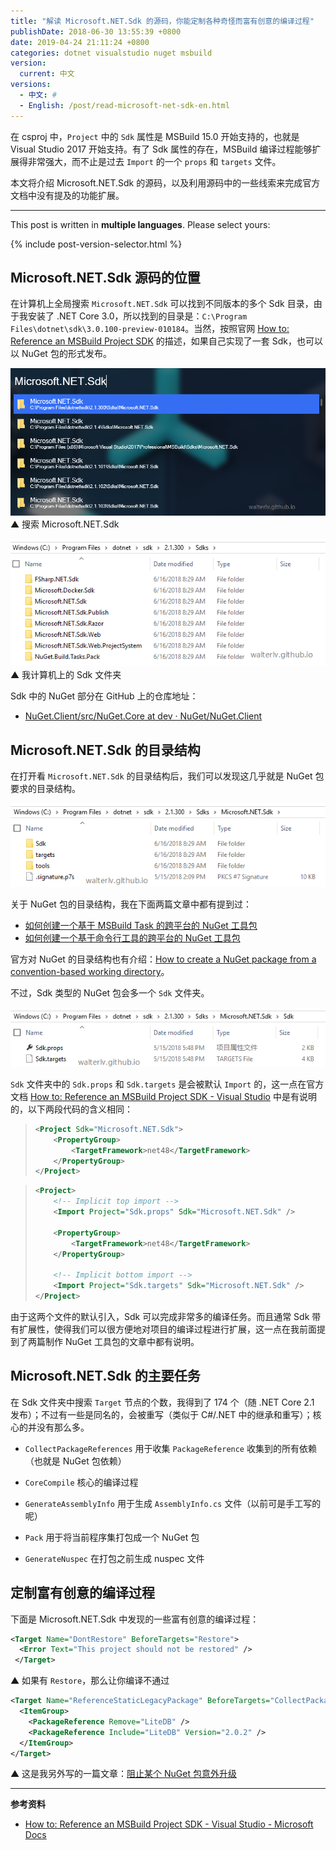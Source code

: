 ```yaml
---
title: "解读 Microsoft.NET.Sdk 的源码，你能定制各种奇怪而富有创意的编译过程"
publishDate: 2018-06-30 13:55:39 +0800
date: 2019-04-24 21:11:24 +0800
categories: dotnet visualstudio nuget msbuild
version:
  current: 中文
versions:
  - 中文: #
  - English: /post/read-microsoft-net-sdk-en.html
---
```


在 csproj 中，`Project` 中的 `Sdk` 属性是 MSBuild 15.0 开始支持的，也就是 Visual Studio 2017 开始支持。有了 Sdk 属性的存在，MSBuild 编译过程能够扩展得非常强大，而不止是过去 `Import` 的一个 `props` 和 `targets` 文件。

本文将介绍 Microsoft.NET.Sdk 的源码，以及利用源码中的一些线索来完成官方文档中没有提及的功能扩展。

---

This post is written in **multiple languages**. Please select yours:

{% include post-version-selector.html %}

<div id="toc"></div>

## Microsoft.NET.Sdk 源码的位置

在计算机上全局搜索 `Microsoft.NET.Sdk` 可以找到不同版本的多个 Sdk 目录，由于我安装了 .NET Core 3.0，所以找到的目录是：`C:\Program Files\dotnet\sdk\3.0.100-preview-010184`。当然，按照官网 [How to: Reference an MSBuild Project SDK](https://docs.microsoft.com/en-us/visualstudio/msbuild/how-to-use-project-sdk?wt.mc_id=MVP) 的描述，如果自己实现了一套 Sdk，也可以以 NuGet 包的形式发布。

![Search Microsoft.NET.Sdk](/static/posts/2018-06-30-21-06-06.png)  
▲ 搜索 Microsoft.NET.Sdk

![The Sdk folder](/static/posts/2018-06-30-21-08-25.png)  
▲ 我计算机上的 Sdk 文件夹

Sdk 中的 NuGet 部分在 GitHub 上的仓库地址：

- [NuGet.Client/src/NuGet.Core at dev · NuGet/NuGet.Client](https://github.com/NuGet/NuGet.Client/tree/dev/src/NuGet.Core)

## Microsoft.NET.Sdk 的目录结构

在打开看 `Microsoft.NET.Sdk` 的目录结构后，我们可以发现这几乎就是 NuGet 包要求的目录结构。

![The folder structure of Microsoft.NET.Sdk](/static/posts/2018-06-30-21-09-29.png)

关于 NuGet 包的目录结构，我在下面两篇文章中都有提到过：

- [如何创建一个基于 MSBuild Task 的跨平台的 NuGet 工具包](/post/create-a-cross-platform-msbuild-task-based-nuget-tool.html)
- [如何创建一个基于命令行工具的跨平台的 NuGet 工具包](/post/create-a-cross-platform-command-based-nuget-tool.html)

官方对 NuGet 的目录结构也有介绍：[How to create a NuGet package from a convention-based working directory](https://docs.microsoft.com/en-us/nuget/create-packages/creating-a-package#from-a-convention-based-working-directory?wt.mc_id=MVP)。

不过，Sdk 类型的 NuGet 包会多一个 `Sdk` 文件夹。

![The extra Sdk folder](/static/posts/2018-06-30-21-10-19.png)

`Sdk` 文件夹中的 `Sdk.props` 和 `Sdk.targets` 是会被默认 `Import` 的，这一点在官方文档 [How to: Reference an MSBuild Project SDK - Visual Studio](https://docs.microsoft.com/en-us/visualstudio/msbuild/how-to-use-project-sdk?wt.mc_id=MVP) 中是有说明的，以下两段代码的含义相同：

> ```xml
> <Project Sdk="Microsoft.NET.Sdk">
>     <PropertyGroup>
>         <TargetFramework>net48</TargetFramework>
>     </PropertyGroup>
> </Project>
> ```

> ```xml
> <Project>
>     <!-- Implicit top import -->
>     <Import Project="Sdk.props" Sdk="Microsoft.NET.Sdk" />
> 
>     <PropertyGroup>
>         <TargetFramework>net48</TargetFramework>
>     </PropertyGroup>
> 
>     <!-- Implicit bottom import -->
>     <Import Project="Sdk.targets" Sdk="Microsoft.NET.Sdk" />
> </Project>
> ```

由于这两个文件的默认引入，Sdk 可以完成非常多的编译任务。而且通常 Sdk 带有扩展性，使得我们可以很方便地对项目的编译过程进行扩展，这一点在我前面提到了两篇制作 NuGet 工具包的文章中都有说明。

## Microsoft.NET.Sdk 的主要任务

在 Sdk 文件夹中搜索 `Target` 节点的个数，我得到了 174 个（随 .NET Core 2.1 发布）；不过有一些是同名的，会被重写（类似于 C#/.NET 中的继承和重写）；核心的并没有那么多。

- `CollectPackageReferences` 用于收集 `PackageReference` 收集到的所有依赖（也就是 NuGet 包依赖）
- `CoreCompile` 核心的编译过程

- `GenerateAssemblyInfo` 用于生成 `AssemblyInfo.cs` 文件（以前可是手工写的呢）
- `Pack` 用于将当前程序集打包成一个 NuGet 包
- `GenerateNuspec` 在打包之前生成 nuspec 文件

## 定制富有创意的编译过程

下面是 Microsoft.NET.Sdk 中发现的一些富有创意的编译过程：

```xml
<Target Name="DontRestore" BeforeTargets="Restore">
  <Error Text="This project should not be restored" />
 </Target>
```

▲ 如果有 `Restore`，那么让你编译不通过

```xml
<Target Name="ReferenceStaticLegacyPackage" BeforeTargets="CollectPackageReferences">
  <ItemGroup>
    <PackageReference Remove="LiteDB" />
    <PackageReference Include="LiteDB" Version="2.0.2" />
  </ItemGroup>
</Target>
```

▲ 这是我另外写的一篇文章：[阻止某个 NuGet 包意外升级](/post/prevent-nuget-package-upgrade.html)

---

**参考资料**

- [How to: Reference an MSBuild Project SDK - Visual Studio - Microsoft Docs](https://docs.microsoft.com/en-us/visualstudio/msbuild/how-to-use-project-sdk?wt.mc_id=MVP)
